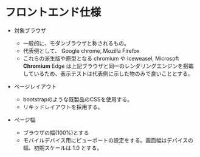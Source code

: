 # フロントエンド仕様

- 対象ブラウザ
  - 一般的に、モダンブラウザと称されるもの。
  - 代表例として、 Google chrome, Mozilla Firefox
  - これらの派生版や原型となる chromium や Iceweasel, Microsoft **Chromium** Edge は上記ブラウザと同一のレンダリングエンジンを搭載しているため、表示テストは代表例に示した物のみで良いこととする。

- ページレイアウト
  - bootstrapのような既製品のCSSを使用する。
  - リキッドレイアウトを採用する。

- ページ幅
  - ブラウザの幅(100%)とする
  - モバイルデバイス用にビューポートの設定をする。画面幅はデバイスの幅、初期スケールは 1.0 とする。
